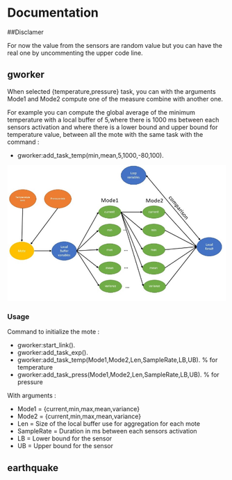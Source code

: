 # Documentation
##Disclamer

For now the value from the sensors are random value but you can have the real one by uncommenting the upper code line.

## gworker

When selected {temperature,pressure} task, you can with the arguments Mode1 and Mode2 compute one of the measure combine with another one. 

For example you can compute the global average of the minimum temperature with a local buffer of 5,where there is 1000 ms between each sensors activation and where there is a lower bound and upper bound for temperature value, between all the mote with the same task with the command : 
- gworker:add_task_temp(min,mean,5,1000,-80,100). 

<p align="center">
  <img src="resources/presentation_gworker.jpg" alt="EDoc"/>
</p>

### Usage 

Command to initialize the mote : 
- gworker:start_link().
- gworker:add_task_exp().
- gworker:add_task_temp(Mode1,Mode2,Len,SampleRate,LB,UB). % for temperature
- gworker:add_task_press(Mode1,Mode2,Len,SampleRate,LB,UB). % for pressure

With arguments : 
- Mode1      = {current,min,max,mean,variance}
- Mode2      = {current,min,max,mean,variance}
- Len        = Size of the local buffer use for aggregation for each mote
- SampleRate = Duration in ms between each sensors activation
- LB         = Lower bound for the sensor
- UB         = Upper bound for the sensor







## earthquake